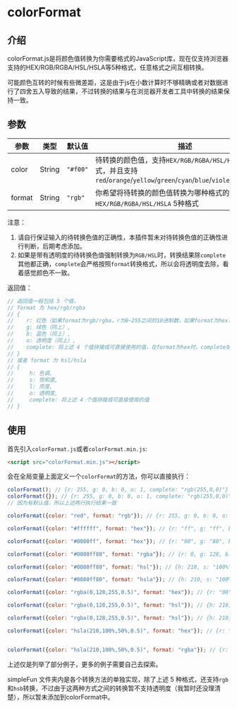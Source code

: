 # colorFormat #

## 介绍 ##

colorFormat.js是将颜色值转换为你需要格式的JavaScript库，现在仅支持浏览器支持的HEX/RGB/RGBA/HSL/HSLA等5种格式，任意格式之间互相转换。

可能颜色互转的时候有些微差距，这是由于js在小数计算时不够精确或者对数据进行了四舍五入导致的结果，不过转换的结果与在浏览器开发者工具中转换的结果保持一致。

## 参数 ##

|参数|类型|默认值|描述|
|----|----|----|----|
|color|String|`"#f00"`|待转换的颜色值，支持`HEX/RGB/RGBA/HSL/HSLA` 5 种格式，并且支持`red`/`orange`/`yellow`/`green`/`cyan`/`blue`/`violet`/`black`/`white`|
|format|String|`"rgb"`|你希望将待转换的颜色值转换为哪种格式的颜色，支持`HEX/RGB/RGBA/HSL/HSLA` 5种格式|

注意：
 1. 请自行保证输入的待转换色值的正确性，本插件暂未对待转换色值的正确性进行判断，后期考虑添加。
 2. 如果是带有透明度的待转换色值强制转换为`RGB/HSL`时，转换结果除`complete`其他都正确，`complete`会严格按照`format`转换格式，所以会将透明度去除，看着感觉颜色不一致。

返回值：

```JavaScript
// 返回值一般包括 5 个值，
// format 为 hex/rgb/rgba
// {
//    r: 红色（如果format为rgb/rgba，r为0~255之间的10进制数，如果format为hex，r为00~ff之间的16进制数）, 
//    g: 绿色（同上）, 
//    b: 蓝色（同上）, 
//    o: 透明度（同上）,
//    complete: 将上述 4 个值拼接成可直接使用的值，在format为hex时，complete如果可以简写，是会直接转为简写的
// }
// 或者 format 为 hsl/hsla
// {
//     h: 色调,
//     s: 饱和度,
//     l: 亮度,
//     o: 透明度,
//     complete: 将上述 4 个值拼接成可直接使用的值
// }
```


## 使用 ##

首先引入`colorFormat.js`或者`colorFormat.min.js`:

```HTML
<script src="colorFormat.min.js"></script>
```

会在全局变量上面定义一个`colorFormat`的方法，你可以直接执行：

```JavaScript
colorFormat(); // {r: 255, g: 0, b: 0, o: 1, complete: "rgb(255,0,0)"}
colorFormat({}); // {r: 255, g: 0, b: 0, o: 1, complete: "rgb(255,0,0)"}
// 因为有默认值，所以上述两行执行结果一致

colorFormat({color: "red", format: "rgb"}); // {r: 255, g: 0, b: 0, o: 1, complete: "rgb(255,0,0)"}

colorFormat({color: "#ffffff", format: "hex"}); // {r: "ff", g: "ff", b: "ff", o: "ff", complete: "#fff"}

colorFormat({color: "#0080ff", format: "hex"}); // {r: "00", g: "80", b: "ff", o: "ff", complete: "#0080ff"}

colorFormat({color: "#0080ff80", format: "rgba"}); // {r: 0, g: 128, b: 255, o: 0.5, complete: "rgba(0,128,255,0.5)"}

colorFormat({color: "#0080ff80", format: "hsl"}); // {h: 210, s: "100%", l: "50%", o: 0.5, complete: "hsl(210,100%,50%)"}

colorFormat({color: "#0080ff80", format: "hsla"}); // {h: 210, s: "100%", l: "50%", o: 0.5, complete: "hsla(210,100%,50%,0.5)"}

colorFormat({color: "rgba(0,128,255,0.5)", format: "hex"}); // {r: "00", g: "80", b: "ff", o: "80", complete: "#0080ff80"}

colorFormat({color: "rgba(0,128,255,0.5)", format: "hsl"}); // {h: 210, s: "100%", l: "50%", o: 0.5, complete: "hsl(210,100%,50%)"}

colorFormat({color: "rgba(0,128,255,0.5)", format: "hsl"}); // {h: 210, s: "100%", l: "50%", o: 0.5, complete: "hsla(210,100%,50%,0.5)"}

colorFormat({color: "hsla(210,100%,50%,0.5)", format: "hex"}); // {r: "00", g: "7f", b: "ff", o: "80", complete: "#007fff80"}


colorFormat({color: "hsla(210,100%,50%,0.5)", format: "rgba"}); // {r: 0, g: 127, b: 255, o: 0.5, complete: "rgba(0,127,255,0.5)"}
```

上述仅是列举了部分例子，更多的例子需要自己去探索。

simpleFun 文件夹内是各个转换方法的单独实现，除了上述 5 种格式，还支持`rgb`和`hsb`转换，不过由于这两种方式之间的转换暂不支持透明度（我暂时还没理清楚），所以暂未添加到colorFormat中。